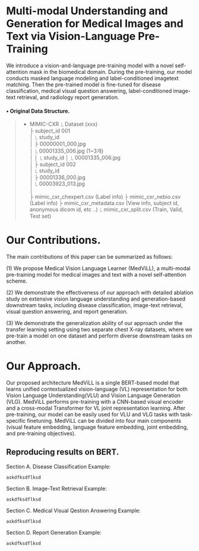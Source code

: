 # Multi-modal Understanding and Generation for Medical Images and Text via Vision-Language Pre-Training
We introduce a vision-and-language pre-training model with a novel self-attention mask in the biomedical domain. During the pre-training, our model conducts masked language modeling and label-conditioned imagetext matching. Then the pre-trained model is fine-tuned for disease classification, medical visual question answering, label-conditioned image-text retrieval, and radiology report generation.


#### • Original Data Structure.

> *  MIMIC-CXR <jpg version>
        ⎿ Dataset (xxx)                
            ├ subject_id 001         
            │   ⎿ study_id                   
            │       ├ 00000001_000.jpg           
            │       ⎿ 00001335_006.jpg (1~3개)           
            │
            │   ⎿ study_id 
            │       ⎿ 00001335_006.jpg  
            │
            ├ subject_id 002       
            │   ⎿ study_id                   
            │       ├ 00001336_000.jpg                 
            │       ⎿ 00003923_013.jpg                      
            │                                       
            ├ mimic_cxr_chexpert.csv (Label info)
            ├ mimic_cxr_nebio.csv (Label info)
            ├ mimic_cxr_metadata.csv (View info, subject id, anonymous dicom id, etc ..)
            ⎿ mimic_cxr_split.csv (Train, Valid, Test set)

# Our Contributions.
The main contributions of this paper can be summarized as follows:

(1) We propose Medical Vision Language Learner (MedViLL), a multi-modal pre-training model for medical images and text with a novel self-attention scheme.

(2) We demonstrate the effectiveness of our approach with detailed ablation study on extensive vision language understanding and generation-based downstream tasks, including disease classification, image-text retrieval, visual question answering, and report generation.

(3) We demonstrate the generalization ability of our approach under the transfer learning setting using two separate chest X-ray datasets, where we pre-train a model on one dataset and perform diverse downstream tasks on another.


# Our Approach.
Our proposed architecture MedViLL is a single BERT-based model that learns unified contextualized vision-language (VL) representation for both Vision Language Understanding(VLU) and Vision Language Generation (VLG). MedViLL performs pre-training with a CNN-based visual encoder and a cross-modal Transformer for VL joint representation learning. After pre-training, our model can be easily used for VLU and VLG tasks with task-specific finetuning. MedViLL can be divided into four main components (visual feature embedding, language feature embedding, joint embedding, and pre-training objectives).


## Reproducing results on BERT.
Section A. Disease Classification
Example:
```
askdfksdflksd
```


Section B. Image-Text Retrieval
Example:
```
askdfksdflksd
```


Section C. Medical Visual Qestion Answering
Example:
```
askdfksdflksd
```


Section D. Report Generation
Example:
```
askdfksdflksd
```
